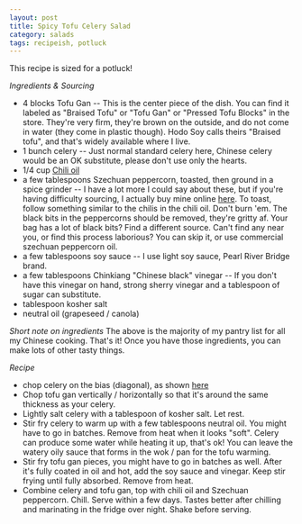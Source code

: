 ```yaml
---
layout: post
title: Spicy Tofu Celery Salad
category: salads
tags: recipeish, potluck
---
```

This recipe is sized for a potluck!

*Ingredients & Sourcing*
- 4 blocks Tofu Gan -- This is the center piece of the dish. You can find it labeled as "Braised Tofu" or "Tofu Gan" or "Pressed Tofu Blocks" in the store. They're very firm, they're brown on the outside, and do not come in water (they come in plastic though). Hodo Soy calls theirs "Braised tofu", and that's widely available where I live. 
- 1 bunch celery -- Just normal standard celery here, Chinese celery would be an OK substitute, please don't use only the hearts.
- 1/4 cup [Chili oil](https://mookerzhou.github.io/cooking_journal/necessities/2018/03/18/chile-oil.html)
- a few tablespoons Szechuan peppercorn, toasted, then ground in a spice grinder -- I have a lot more I could say about these, but if you're having difficulty sourcing, I actually buy mine online [here](https://www.amazon.com/gp/product/B00ITPVV1U/ref=ppx_yo_dt_b_search_asin_title?ie=UTF8&th=1). To toast, follow something similar to the chilis in the chili oil. Don't burn 'em. The black bits in the peppercorns should be removed, they're gritty af.  Your bag has a lot of black bits? Find a different source. Can't find any near you, or find this process laborious? You can skip it, or use commercial szechuan peppercorn oil.
- a few tablespoons soy sauce -- I use light soy sauce, Pearl River Bridge brand. 
- a few tablespoons Chinkiang "Chinese black" vinegar  -- If you don't have this vinegar on hand, strong sherry vinegar and a tablespoon of sugar can substitute. 
- tablespoon kosher salt
- neutral oil (grapeseed / canola)

*Short note on ingredients*
The above is the majority of my pantry list for all my Chinese cooking. That's it! Once you have those ingredients, you can make lots of other tasty things. 

*Recipe*
- chop celery on the bias (diagonal), as shown [here](https://www.myfearlesskitchen.com/how-to-chop-celery/)
- Chop tofu gan vertically / horizontally so that it's around the same thickness as your celery.
- Lightly salt celery with a tablespoon of kosher salt. Let rest. 
- Stir fry celery to warm up with a few tablespoons neutral oil. You might have to go in batches. Remove from heat when it looks "soft". Celery can produce some water while heating it up, that's ok! You can leave the watery oily sauce that forms in the wok / pan for the tofu warming.
- Stir fry tofu gan pieces, you might have to go in batches as well. After it's fully coated in oil and hot, add the soy sauce and vinegar. Keep stir frying until fully absorbed. Remove from heat. 
- Combine celery and tofu gan, top with chili oil and Szechuan peppercorn. Chill. Serve within a few days. Tastes better after chilling and marinating in the fridge over night. Shake before serving.
